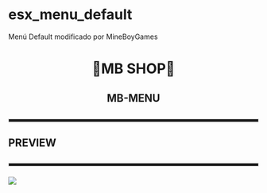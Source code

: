 # esx_menu_default
Menú Default modificado por MineBoyGames

<div align="center">
  
  <h1>💙MB SHOP💙</h1>

</h4>
  
<h2>MB-MENU<h2>

<hr style="height:5px; border: 1px solid #ccc;">
  
<div align = "left">
  <h4>PREVIEW</h4>  
  <hr style="height:5px; border: 1px solid #ccc;">
  <img src = "https://media.discordapp.net/attachments/964276879056048169/964752608084520960/unknown.png">
</div>
  
</div>
